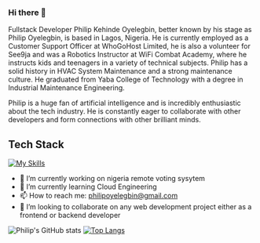 ### Hi there 👋
Fullstack Developer Philip Kehinde Oyelegbin, better known by his stage as Philip Oyelegbin, is based in Lagos, Nigeria. He is currently employed as a Customer Support Officer at WhoGoHost Limited, he is also a volunteer for See9ja and was a Robotics Instructor at WiFi Combat Academy, where he instructs kids and teenagers in a variety of technical subjects. Philip has a solid history in HVAC System Maintenance and a strong maintenance culture. He graduated from Yaba College of Technology with a degree in Industrial Maintenance Engineering.

Philip is a huge fan of artificial intelligence and is incredibly enthusiastic about the tech industry. He is constantly eager to collaborate with other developers and form connections with other brilliant minds.

## Tech Stack
[![My Skills](https://skillicons.dev/icons?i=html,css,sass,tailwind,js,react,redux,nodejs,express,nextjs,prisma,mysql,mongodb,git,github,bash,linux,debian,vim,gcp,ansible,terraform,nginx,docker,kubernetes,&perline=4)](https://skillicons.dev)

- 🔭 I’m currently working on nigeria remote voting sysytem
- 🌱 I’m currently learning Cloud Engineering
- 📫 How to reach me: philipoyelegbin@gmail.com
- 👯 I’m looking to collaborate on any web development project either as a frontend or backend developer

<!--
**PhilipOyelegbin/PhilipOyelegbin** is a ✨ _special_ ✨ repository because its `README.md` (this file) appears on your GitHub profile.

Here are some ideas to get you started:

- 🔭 I’m currently working on ...
- 🌱 I’m currently learning ...
- 👯 I’m looking to collaborate on ...
- 🤔 I’m looking for help with ...
- 💬 Ask me about ...
- 📫 How to reach me: ...
- 😄 Pronouns: ...
- ⚡ Fun fact: ...
-->

![Philip's GitHub stats](https://github-readme-stats.vercel.app/api?username=philipoyelegbin&show_icons=true&theme=cobalt)
[![Top Langs](https://github-readme-stats.vercel.app/api/top-langs/?username=anuraghazra&layout=compact)](https://github.com/philipoyelegbin/github-readme-stats)
